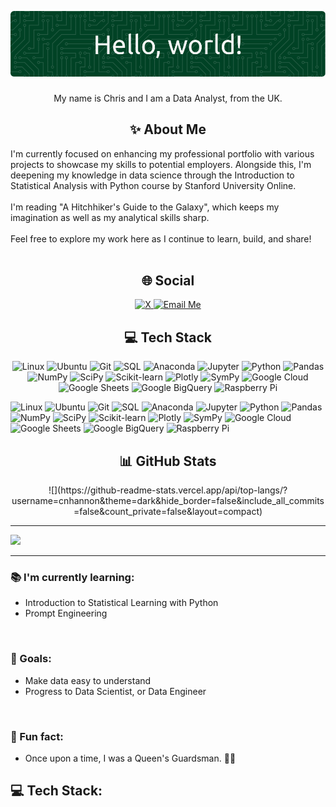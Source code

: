 ![Header](github-header-image.png)


###

<p align="center">My name is Chris and I am a Data Analyst, from the UK.</p>

###

<h2 align="center">✨ About Me</h2>

I'm currently focused on enhancing my professional portfolio with various projects to showcase my skills to potential employers. Alongside this, I'm deepening my knowledge in data science through the Introduction to Statistical Analysis with Python course by Stanford University Online.
<br><br>
I'm reading "A Hitchhiker's Guide to the Galaxy", which keeps my imagination as well as my analytical skills sharp.
<br><br>
Feel free to explore my work here as I continue to learn, build, and share!<br><br>


<h2 align="center">🌐 Social</h2>
<div align="center">
  <a href="https://x.com/cnhannon" target="_blank">
    <img src="https://img.shields.io/badge/cnhannon-black?style=for-the-badge&logo=x&logoColor=white" alt="X">
  </a>
  <a href="mailto:chris.n.hannon@gmail.com">
    <img src="https://img.shields.io/badge/chris.n.hannon%40gmail.com-%23EA4335?style=for-the-badge&logo=gmail&logoColor=white" alt="Email Me">
  </a>
</div>

<h2 align="center">💻 Tech Stack</h2>

<div align="center">
  <img src="https://img.shields.io/badge/LINUX-%23F5BB3B?style=for-the-badge&logo=linux&logoColor=black" alt="Linux">
  <img src="https://img.shields.io/badge/UBUNTU-%23185ABC?style=for-the-badge&logo=ubuntu&logoColor=white&labelColor=%23E75420&color=%23262626" alt="Ubuntu">
  <img src="https://img.shields.io/badge/GIT-%23433A33?style=for-the-badge&logo=git" alt="Git">
  <img src="https://img.shields.io/badge/SQL-%23F05522?style=for-the-badge" alt="SQL">
  <img src="https://img.shields.io/badge/ANACONDA-%230A444D?style=for-the-badge&logo=anaconda&logoColor=%2343B049" alt="Anaconda">
  <img src="https://img.shields.io/badge/JUPYTER-%23969698?style=for-the-badge&logo=jupyter&logoColor=%23E46E2E" alt="Jupyter">
  <img src="https://img.shields.io/badge/PYTHON-%233776AB?style=for-the-badge&logo=python&logoColor=yellow" alt="Python">
  <img src="https://img.shields.io/badge/PANDAS-%23130654?style=for-the-badge&logo=pandas&logoColor=white" alt="Pandas">
  <img src="https://img.shields.io/badge/NUMPY-%23130654?style=for-the-badge&logo=numpy&logoColor=%234DABCF&color=%23222832" alt="NumPy">
  <img src="https://img.shields.io/badge/SCIPY-%23013243?style=for-the-badge&logo=scipy&logoColor=%23003786&labelColor=white" alt="SciPy">
  <img src="https://img.shields.io/badge/SCIKIT--LEARN-%23F5BB3B?style=for-the-badge&logo=scikitlearn&labelColor=%23187399&color=%2314181E" alt="Scikit-learn">
  <img src="https://img.shields.io/badge/PLOTLY-%23242A44?style=for-the-badge&logo=plotly&labelColor=%23242A44" alt="Plotly">
  <img src="https://img.shields.io/badge/SYMPY-%233B5526?style=for-the-badge&logo=sympy&logoColor=%2381B953" alt="SymPy">
  <img src="https://img.shields.io/badge/GoogleCloud-%234285F4.svg?style=for-the-badge&logo=google-cloud&logoColor=white" alt="Google Cloud">
  <img src="https://img.shields.io/badge/GOOGLE%20SHEETS-white?style=for-the-badge&logo=googlesheets&logoColor=%2339A75A" alt="Google Sheets">
  <img src="https://img.shields.io/badge/GOOGLE%20BIGQUERY-%23185ABC?style=for-the-badge&logo=googlebigquery&logoColor=white" alt="Google BigQuery">
  <img src="https://img.shields.io/badge/-Raspberry_Pi-C51A4A?style=for-the-badge&logo=Raspberry-Pi" alt="Raspberry Pi">
</div>

![Linux](https://img.shields.io/badge/LINUX-%23F5BB3B?style=for-the-badge&logo=linux&logoColor=black)
![Ubuntu](https://img.shields.io/badge/UBUNTU-%23185ABC?style=for-the-badge&logo=ubuntu&logoColor=white&labelColor=%23E75420&color=%23262626)
![Git](https://img.shields.io/badge/GIT-%23433A33?style=for-the-badge&logo=git)
![SQL](https://img.shields.io/badge/SQL-%23F05522?style=for-the-badge)
![Anaconda](https://img.shields.io/badge/ANACONDA-%230A444D?style=for-the-badge&logo=anaconda&logoColor=%2343B049)
![Jupyter](https://img.shields.io/badge/JUPYTER-%23969698?style=for-the-badge&logo=jupyter&logoColor=%23E46E2E)
![Python](https://img.shields.io/badge/PYTHON-%233776AB?style=for-the-badge&logo=python&logoColor=yellow)
![Pandas](https://img.shields.io/badge/PANDAS-%23130654?style=for-the-badge&logo=pandas&logoColor=white)
![NumPy](https://img.shields.io/badge/NUMPY-%23130654?style=for-the-badge&logo=numpy&logoColor=%234DABCF&color=%23222832)
![SciPy](https://img.shields.io/badge/SCIPY-%23013243?style=for-the-badge&logo=scipy&logoColor=%23003786&labelColor=white)
![Scikit-learn](https://img.shields.io/badge/SCIKIT--LEARN-%23F5BB3B?style=for-the-badge&logo=scikitlearn&labelColor=%23187399&color=%2314181E)
![Plotly](https://img.shields.io/badge/PLOTLY-%23242A44?style=for-the-badge&logo=plotly&labelColor=%23242A44)
![SymPy](https://img.shields.io/badge/SYMPY-%233B5526?style=for-the-badge&logo=sympy&logoColor=%2381B953)
![Google Cloud](https://img.shields.io/badge/GoogleCloud-%234285F4.svg?style=for-the-badge&logo=google-cloud&logoColor=white) 
![Google Sheets](https://img.shields.io/badge/GOOGLE%20SHEETS-white?style=for-the-badge&logo=googlesheets&logoColor=%2339A75A)
![Google BigQuery](https://img.shields.io/badge/GOOGLE%20BIGQUERY-%23185ABC?style=for-the-badge&logo=googlebigquery&logoColor=white)
![Raspberry Pi](https://img.shields.io/badge/-Raspberry_Pi-C51A4A?style=for-the-badge&logo=Raspberry-Pi)

<h2 align="center">📊 GitHub Stats</h2>
<div align="center">
  ![](https://github-readme-stats.vercel.app/api/top-langs/?username=cnhannon&theme=dark&hide_border=false&include_all_commits=false&count_private=false&layout=compact)
</div>

---

[![](https://visitcount.itsvg.in/api?id=cnhannon&icon=0&color=0)](https://visitcount.itsvg.in)

---

###

<p align="left">
  <h3>📚 I'm currently learning:</h3>
  <ul>
    <li>Introduction to Statistical Learning with Python</li>
    <li>Prompt Engineering</li>
  </ul>
  <br>
  <h3>🎯 Goals:</h3>
  <ul>
    <li>Make data easy to understand</li>
    <li>Progress to Data Scientist, or Data Engineer</li>
  </ul>
  <br>
  <h3>🎲 Fun fact:</h3>
  <ul>
    <li>Once upon a time, I was a Queen's Guardsman. 💂‍♂️</li>
  </ul>
</p>

<h2 align="left">💻 Tech Stack:</h2>

###
